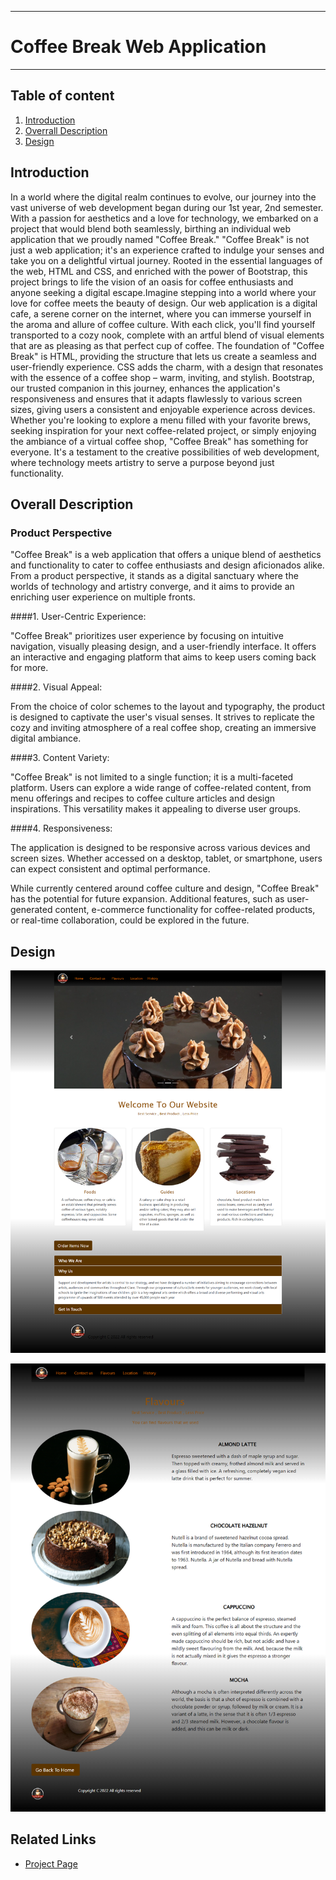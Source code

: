 ___
# Coffee Break Web Application
___

## Table of content

1. [Introduction](#introduction)
2. [Overrall Description](#overrallDescription)
3. [Design](#design)

## Introduction
In a world where the digital realm continues to evolve, our journey into the vast universe of web development began during our 1st year, 2nd semester. With a passion for aesthetics and a love for technology, we embarked on a project that would blend both seamlessly, birthing an individual web application that we proudly named "Coffee Break."
"Coffee Break" is not just a web application; it's an experience crafted to indulge your senses and take you on a delightful virtual journey. Rooted in the essential languages of the web, HTML and CSS, and enriched with the power of Bootstrap, this project brings to life the vision of an oasis for coffee enthusiasts and anyone seeking a digital escape.Imagine stepping into a world where your love for coffee meets the beauty of design. Our web application is a digital cafe, a serene corner on the internet, where you can immerse yourself in the aroma and allure of coffee culture. With each click, you'll find yourself transported to a cozy nook, complete with an artful blend of visual elements that are as pleasing as that perfect cup of coffee.
                        The foundation of "Coffee Break" is HTML, providing the structure that lets us create a seamless and user-friendly experience. CSS adds the charm, with a design that resonates with the essence of a coffee shop – warm, inviting, and stylish. Bootstrap, our trusted companion in this journey, enhances the application's responsiveness and ensures that it adapts flawlessly to various screen sizes, giving users a consistent and enjoyable experience across devices.
Whether you're looking to explore a menu filled with your favorite brews, seeking inspiration for your next coffee-related project, or simply enjoying the ambiance of a virtual coffee shop, "Coffee Break" has something for everyone. It's a testament to the creative possibilities of web development, where technology meets artistry to serve a purpose beyond just functionality.

## Overall Description

###	Product Perspective
"Coffee Break" is a web application that offers a unique blend of aesthetics and functionality to cater to coffee enthusiasts and design aficionados alike. From a product perspective, it stands as a digital sanctuary where the worlds of technology and artistry converge, and it aims to provide an enriching user experience on multiple fronts.

####1. User-Centric Experience:

"Coffee Break" prioritizes user experience by focusing on intuitive navigation, visually pleasing design, and a user-friendly interface. It offers an interactive and engaging platform that aims to keep users coming back for more.

####2. Visual Appeal:

From the choice of color schemes to the layout and typography, the product is designed to captivate the user's visual senses. It strives to replicate the cozy and inviting atmosphere of a real coffee shop, creating an immersive digital ambiance.

####3. Content Variety:

"Coffee Break" is not limited to a single function; it is a multi-faceted platform. Users can explore a wide range of coffee-related content, from menu offerings and recipes to coffee culture articles and design inspirations. This versatility makes it appealing to diverse user groups.

####4. Responsiveness:

The application is designed to be responsive across various devices and screen sizes. Whether accessed on a desktop, tablet, or smartphone, users can expect consistent and optimal performance.

While currently centered around coffee culture and design, "Coffee Break" has the potential for future expansion. Additional features, such as user-generated content, e-commerce functionality for coffee-related products, or real-time collaboration, could be explored in the future.

## Design

![](https://github.com/DimanthaWalallawita/CoffeeBreak_Web/blob/main/coffeShop/Design/screencapture-localhost-coffeShop-index-html-2023-10-12-12_37_52.png)

![](https://github.com/DimanthaWalallawita/CoffeeBreak_Web/blob/main/coffeShop/Design/screencapture-localhost-coffeShop-Flavours-html-2023-10-12-12_39_48.png)

## Related Links
- [Project Page](https://github.com/DimanthaWalallawita/CoffeeBreak_Web)
